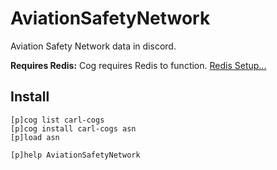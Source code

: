 # AviationSafetyNetwork

Aviation Safety Network data in discord.

**Requires Redis:** Cog requires Redis to function. [Redis Setup...](../README.md#redis)

## Install

```text
[p]cog list carl-cogs
[p]cog install carl-cogs asn
[p]load asn

[p]help AviationSafetyNetwork
```